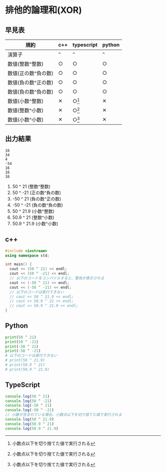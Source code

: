 # 排他的論理和(XOR)

## 早見表

|規約                    |c++   |typescript|python|
|------------------------|------|----------|------|
|演算子                  |`^`   |`^`       |`^`   |
|数値(整数^整数)          |○     |○         |○     |
|数値(正の数^負の数)      |○     |○         |○     |
|数値(負の数^正の数)      |○     |○         |○     |
|数値(負の数^負の数)      |○     |○         |○     |
|数値(小数^整数)          |✕    |○[^1]     |✕    |
|数値(整数^小数)          |✕    |○[^1]     |✕    |
|数値(小数^小数)          |✕    |○[^1]     |✕    |

[^1]: 小数点以下を切り捨てた値で実行される

## 出力結果

```
16
34
4
-54
16
16
16
```

1. 50 ^ 21 (整数^整数)
2. 50 ^ -21 (正の数^負の数)
3. -50 ^ 21 (負の数^正の数)
4. -50 ^ -21 (負の数^負の数)
5. 50 ^ 21.9 (小数^整数)
6. 50.9 ^ 21 (整数^小数)
7. 50.9 ^ 21.9 (小数^小数)

## c++

```c++
#include <iostream>
using namespace std;

int main() {
  cout << (50 ^ 21) << endl;
  cout << (50 ^ -21) << endl;
  // 以下のコードをコンパイルすると、警告が表示される
  cout << (-50 ^ 21) << endl;
  cout << (-50 ^ -21) << endl;
  // 以下のコードは実行できない
  // cout << 50 ^ 21.9 << endl;
  // cout << 50.9 ^ 21 << endl;
  // cout << 50.9 ^ 21.9 << endl;
}
```

## Python

```python
print(50 ^ 21)
print(50 ^ -21)
print(-50 ^ 21)
print(-50 ^ -21)
# 以下のコードは実行できない
# print(50 ^ 21.9)
# print(50.9 ^ 21)
# print(50.9 ^ 21.9)

```

## TypeScript

```ts
console.log(50 ^ 21)
console.log(50 ^ -21)
console.log(-50 ^ 21)
console.log(-50 ^ -21)
// 小数が含まれている場合、小数点以下を切り捨てた値で実行される
console.log(50 ^ 21.9)
console.log(50.9 ^ 21)
console.log(50.9 ^ 21.9)

```